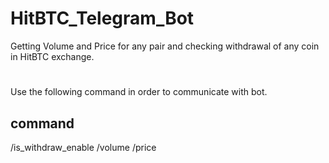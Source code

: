 # HitBTC_Telegram_Bot
Getting Volume and Price for any pair and checking withdrawal of any coin in HitBTC exchange.
# 
Use the following command in order to communicate with bot.
## command
/is_withdraw_enable
/volume
/price
